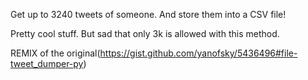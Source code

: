 Get up to 3240 tweets of someone. And store them into a CSV file!

Pretty cool stuff. But sad that only 3k is allowed with this method.

REMIX of the original(https://gist.github.com/yanofsky/5436496#file-tweet_dumper-py)